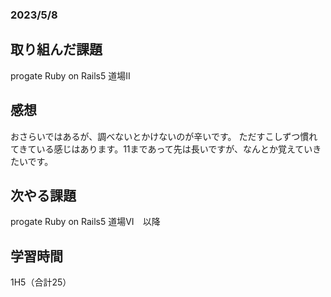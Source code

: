 ### 2023/5/8
## 取り組んだ課題
progate Ruby on Rails5 道場II

## 感想
おさらいではあるが、調べないとかけないのが辛いです。
ただすこしずつ慣れてきている感じはあります。11まであって先は長いですが、なんとか覚えていきたいです。

## 次やる課題
progate Ruby on Rails5 道場VI　以降

## 学習時間
1H5（合計25）
